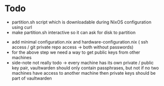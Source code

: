 # Todo
+ partition.sh script which is downloadable during NixOS configuration using curl
+ make partition.sh interactive so it can ask for disk to partition
- add  minimal configuration.nix and hardware-configuration.nix ( ssh access / git private repo access -> both without passwords)
- for the above step we need a way to get public keys from other machines
- side-note not really todo -> every machine has its own private / public key pair, vaultwarden should only contain passphrases, but not if no two machines have access to another machine then private keys should be part of vaultwarden
